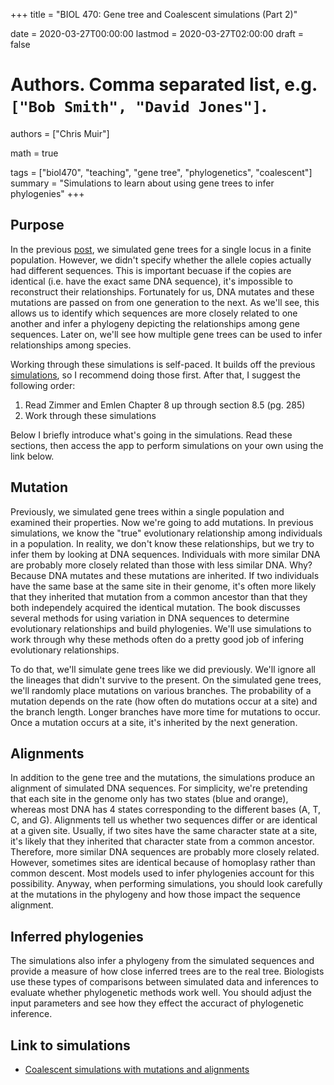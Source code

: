 +++
title = "BIOL 470: Gene tree and Coalescent simulations (Part 2)"

date = 2020-03-27T00:00:00
lastmod = 2020-03-27T02:00:00
draft = false

# Authors. Comma separated list, e.g. `["Bob Smith", "David Jones"]`.
authors = ["Chris Muir"]

math = true

tags = ["biol470", "teaching", "gene tree", "phylogenetics", "coalescent"]
summary = "Simulations to learn about using gene trees to infer phylogenies"
+++

## Purpose

In the previous [post](https://cdmuir.netlify.com/post/2020-03-22-biol470-gene-trees1), we simulated gene trees for a single locus in a finite population. However, we didn't specify whether the allele copies actually had different sequences. This is important becuase if the copies are identical (i.e. have the exact same DNA sequence), it's impossible to reconstruct their relationships. Fortunately for us, DNA mutates and these mutations are passed on from one generation to the next. As we'll see, this allows us to identify which sequences are more closely related to one another and infer a phylogeny depicting the relationships among gene sequences. Later on, we'll see how multiple gene trees can be used to infer relationships among species.

Working through these simulations is self-paced. It builds off the previous [simulations](https://cdmuir.netlify.com/post/2020-03-22-biol470-gene-trees1), so I recommend doing those first. After that, I suggest the following order:

1. Read Zimmer and Emlen Chapter 8 up through section 8.5 (pg. 285)
2. Work through these simulations
 
Below I briefly introduce what's going in the simulations. Read these sections, then access the app to perform simulations on your own using the link below.

## Mutation

Previously, we simulated gene trees within a single population and examined their properties. Now we're going to add mutations. In previous simulations, we know the "true" evolutionary relationship among individuals in a population. In reality, we don't know these relationships, but we try to infer them by looking at DNA sequences. Individuals with more similar DNA are probably more closely related than those with less similar DNA. Why? Because DNA mutates and these mutations are inherited. If two individuals have the same base at the same site in their genome, it's often more likely that they inherited that mutation from a common ancestor than that they both independely acquired the identical mutation. The book discusses several methods for using variation in DNA sequences to determine evolutionary relationships and build phylogenies. We'll use simulations to work through why these methods often do a pretty good job of infering evolutionary relationships.

To do that, we'll simulate gene trees like we did previously. We'll ignore all the lineages that didn't survive to the present. On the simulated gene trees, we'll randomly place mutations on various branches. The probability of a mutation depends on the rate (how often do mutations occur at a site) and the branch length. Longer branches have more time for mutations to occur. Once a mutation occurs at a site, it's inherited by the next generation.

## Alignments

In addition to the gene tree and the mutations, the simulations produce an alignment of simulated DNA sequences. For simplicity, we're pretending that each site in the genome only has two states (blue and orange), whereas most DNA has 4 states corresponding to the different bases (A, T, C, and G). Alignments tell us whether two sequences differ or are identical at a given site. Usually, if two sites have the same character state at a site, it's likely that they inherited that character state from a common ancestor. Therefore, more similar DNA sequences are probably more closely related. However, sometimes sites are identical because of homoplasy rather than common descent. Most models used to infer phylogenies account for this possibility. Anyway, when performing simulations, you should look carefully at the mutations in the phylogeny and how those impact the sequence alignment.

## Inferred phylogenies

The simulations also infer a phylogeny from the simulated sequences and provide a measure of how close inferred trees are to the real tree. Biologists use these types of comparisons between simulated data and inferences to evaluate whether phylogenetic methods work well. You should adjust the input parameters and see how they effect the accuract of phylogenetic inference.

## Link to simulations

* [Coalescent simulations with mutations and alignments](https://cdmuir.shinyapps.io/genetree-to-phylogeny/)
